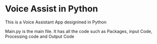 <h1>Voice Assist in Python</h1>
<p>This is a Voice Assistant App designined in Python</p>
<p>Main.py is the main file. It has all the code such as Packages, input Code, Processing code and Output Code</p>
